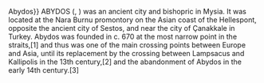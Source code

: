 Abydos}} ABYDOS (, ) was an ancient city and bishopric in Mysia. It was located at the Nara Burnu promontory on the Asian coast of the Hellespont, opposite the ancient city of Sestos, and near the city of Çanakkale in Turkey. Abydos was founded in c. 670 at the most narrow point in the straits,[1] and thus was one of the main crossing points between Europe and Asia, until its replacement by the crossing between Lampsacus and Kallipolis in the 13th century,[2] and the abandonment of Abydos in the early 14th century.[3]
